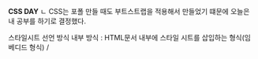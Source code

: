 <b>CSS DAY</b> 
ㄴ CSS는 포폴 만들 때도 부트스트랩을 적용해서 만들었기 떄문에 오늘은 내 공부를 하기로 결정했다. 

스타일시트 선언 방식 
내부 방식 : HTML문서 내부에 스타일 시트를 삽입하는 형식(임베디드 형식) / <style> 태그 안에 스타일시트를 명세 
외부 방식 : HTML 문서 외부에 독립된 스타일 시트 파일을 작성하여 연결하는 형식(링크 형식) / <link> 태그를 통해 외부 CSS3 파일을 연결  
인라인 방식 : HTML5 문서 안의 각 엘리먼트에 속성으로 스타일을 끼어 넣는 형식 / HTML5 태그 안에 style 속성을 설정 
임포트 방식 : 스타일시트 안에서 또 다들ㄴ 스타일 시트 파일을 포함시키는 방식 / 스타일 시트 안에 #@import 규칙을 사용하여 외부 CSS3 파일을 포함 


스타일 적용의 우선 순위 
인라인 방식 > 내부 방식 > 외부 방식 > 임포트 방식 

아이디 선택자 > 클래스 선택자 > 계층 선택자 > 태그 선책자 

===================================================================================================================

웹의 구동 방식 

 <img width="450" alt="스크린샷 2020-04-14 오전 10 20 57" src="https://user-images.githubusercontent.com/54971846/79175817-ac77f600-7e39-11ea-9253-4fe14674a24b.png">
